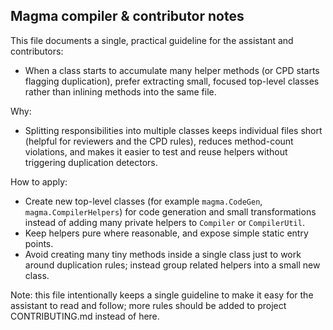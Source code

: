 ## Magma compiler & contributor notes

This file documents a single, practical guideline for the assistant and contributors:

- When a class starts to accumulate many helper methods (or CPD starts flagging duplication), prefer extracting small, focused top-level classes rather than inlining methods into the same file.

Why:
- Splitting responsibilities into multiple classes keeps individual files short (helpful for reviewers and the CPD rules), reduces method-count violations, and makes it easier to test and reuse helpers without triggering duplication detectors.

How to apply:
- Create new top-level classes (for example `magma.CodeGen`, `magma.CompilerHelpers`) for code generation and small transformations instead of adding many private helpers to `Compiler` or `CompilerUtil`.
- Keep helpers pure where reasonable, and expose simple static entry points.
- Avoid creating many tiny methods inside a single class just to work around duplication rules; instead group related helpers into a small new class.

Note: this file intentionally keeps a single guideline to make it easy for the assistant to read and follow; more rules should be added to project CONTRIBUTING.md instead of here.